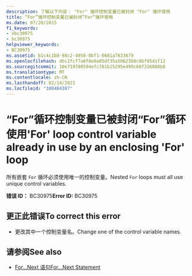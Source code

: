```yaml
---
description: 了解以下内容： "For" 循环控制变量已被封闭 "For" 循环使用
title: “For”循环控制变量已被封闭“For”循环使用
ms.date: 07/20/2015
f1_keywords:
- vbc30975
- bc30975
helpviewer_keywords:
- BC30975
ms.assetid: b1c4c1b8-98c2-4958-8bf1-6681a7833679
ms.openlocfilehash: dbc2fcf7a0f8e0a05df35a5062368c6bf0541f12
ms.sourcegitcommit: 10e719780594efc781b15295e499c66f316068b8
ms.translationtype: MT
ms.contentlocale: zh-CN
ms.lasthandoff: 02/14/2021
ms.locfileid: "100484387"
---
```

# <a name="for-loop-control-variable-already-in-use-by-an-enclosing-for-loop"></a><span data-ttu-id="0fefa-103">“For”循环控制变量已被封闭“For”循环使用</span><span class="sxs-lookup"><span data-stu-id="0fefa-103">'For' loop control variable already in use by an enclosing 'For' loop</span></span>

<span data-ttu-id="0fefa-104">所有嵌套 `For` 循环必须使用唯一的控制变量。</span><span class="sxs-lookup"><span data-stu-id="0fefa-104">Nested `For` loops must all use unique control variables.</span></span>  
  
 <span data-ttu-id="0fefa-105">**错误 ID：** BC30975</span><span class="sxs-lookup"><span data-stu-id="0fefa-105">**Error ID:** BC30975</span></span>  
  
## <a name="to-correct-this-error"></a><span data-ttu-id="0fefa-106">更正此错误</span><span class="sxs-lookup"><span data-stu-id="0fefa-106">To correct this error</span></span>  
  
- <span data-ttu-id="0fefa-107">更改其中一个控制变量名。</span><span class="sxs-lookup"><span data-stu-id="0fefa-107">Change one of the control variable names.</span></span>  
  
## <a name="see-also"></a><span data-ttu-id="0fefa-108">请参阅</span><span class="sxs-lookup"><span data-stu-id="0fefa-108">See also</span></span>

- [<span data-ttu-id="0fefa-109">For...Next 语句</span><span class="sxs-lookup"><span data-stu-id="0fefa-109">For...Next Statement</span></span>](../language-reference/statements/for-next-statement.md)
